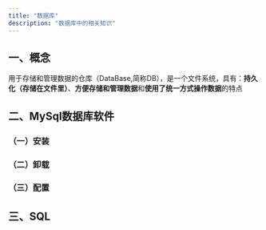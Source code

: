 ```yaml
---
title: "数据库"
description: "数据库中的相关知识"
---
```


## 一、概念

用于存储和管理数据的仓库（DataBase,简称DB），是一个文件系统，具有：**持久化（存储在文件里）**、**方便存储和管理数据**和**使用了统一方式操作数据**的特点

## 二、MySql数据库软件

### （一）安装

### （二）卸载

### （三）配置

## 三、SQL